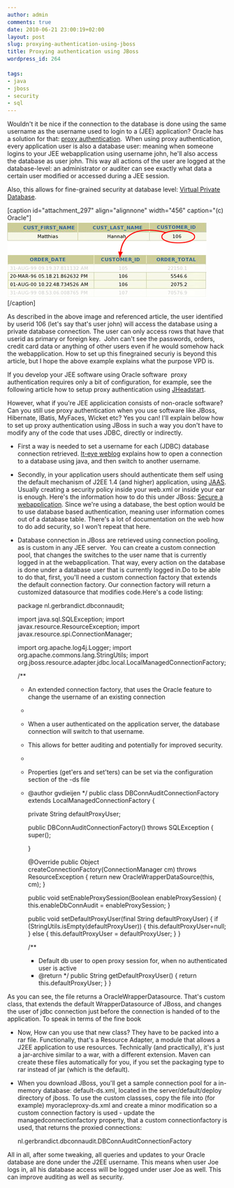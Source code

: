 ```yaml
---
author: admin
comments: true
date: 2010-06-21 23:00:19+02:00
layout: post
slug: proxying-authentication-using-jboss
title: Proxying authentication using JBoss
wordpress_id: 264

tags:
- java
- jboss
- security
- sql
---
```


Wouldn't it be nice if the connection to the database is done using the same username as the username used to login to a (JEE) application? Oracle has a solution for that: [proxy authentication](http://download.oracle.com/docs/cd/B28359_01/java.111/b31224/proxya.htm).  When using proxy authentication, every application user is also a database user: meaning when someone logins to your JEE webapplication using username john, he'll also access the database as user john. This way all actions of the user are logged at the database-level: an administrator or auditer can see exactly what data a certain user modified or accessed during a JEE session.

<!-- more -->

Also, this allows for fine-grained security at database level: [Virtual Private Database](http://www.oracle.com/technology/deploy/security/database-security-10g/virtual-private-database/index.html).

[caption id="attachment_297" align="alignnone" width="456" caption="(c) Oracle"][![Virtual private database](/wp-content/uploads/2009/06/virtual-private-database1.gif)](http://www.oracle.com/technology/deploy/security/database-security-10g/virtual-private-database/index.html)[/caption]

As described in the above image and referenced article, the user identified by userid 106 (let's say that's user john) will access the database using a private database connection. The user can only access rows that have that userid as primary or foreign key.  John can't see the passwords, orders, credit card data or anything of other users even if he would somehow hack the webapplication. How to set up this finegrained securiy is beyond this article, but I hope the above example explains what the purpose VPD is.

If you develop your JEE software using Oracle software  proxy authentication requires only a bit of configuration, for example, see the following article how to setup proxy authentication using [JHeadstart](http://blogs.oracle.com/jheadstart/2008/01/28/).

However, what if you're JEE applicication consists of non-oracle software? Can you still use proxy authentication when you use software like JBoss, Hibernate, IBatis, MyFaces, Wicket etc? Yes you can! I'll explain below how to set up proxy authentication using JBoss in such a way you don't have to modify any of the code that uses JDBC, directly or indirectly.



	
  * First a way is needed to set a username for each (JDBC) database connection retrieved. [It-eye weblog](http://www.it-eye.nl/weblog/2005/09/12/oracle-proxy-users-by-example/) explains how to open a connection to a database using java, and then switch to another username.

	
  * Secondly, in your application users should authenticate them self using the default mechanism of J2EE 1.4 (and higher) application, using [JAAS](http://java.sun.com/javase/technologies/security/). Usually creating a security policy inside your web.xml or inside your ear is enough. Here's the information how to do this under JBoss: [Secure a webapplication](http://www.jboss.org/community/wiki/SecureAWebApplicationUsingACustomForm).
Since we're using a database, the best option would be to use database based authentication, meaning user information comes out of a database table. There's a lot of documentation on the web how to do add security, so I won't repeat that here.

	
  * Database connection in JBoss are retrieved using connection pooling, as is custom in any JEE server.  You can create a custom connection pool, that changes the switches to the user name that is currently logged in at the webapplication. That way, every action on the database is done under a database user that is currently logged in.Do to be able to do that, first, you'll need a custom connection factory that extends the default connection factory. Our connection factory will return a customized datasource that modifies code.Here's a code listing:

    
    package nl.gerbrandict.dbconnaudit;
    
    import java.sql.SQLException;
    import javax.resource.ResourceException;
    import javax.resource.spi.ConnectionManager;
    
    import org.apache.log4j.Logger;
    import org.apache.commons.lang.StringUtils;
    import org.jboss.resource.adapter.jdbc.local.LocalManagedConnectionFactory;
    
    /**
     * An extended connection factory, that uses the Oracle feature to change the username of an existing connection
     *
    
     * When a user authenticated on the application server, the database connection will switch to that username.
     * This allows for better auditing and potentially for improved security.
     *
     * Properties (get'ers and set'ters) can be set via the configuration section of the -ds file
     * @author gvdieijen
     */
    public class DBConnAuditConnectionFactory extends LocalManagedConnectionFactory {
    
        private String defaultProxyUser;
    
        public DBConnAuditConnectionFactory() throws SQLException {
            super();
    
        }
    
        @Override
        public Object createConnectionFactory(ConnectionManager cm) throws ResourceException {
            return new OracleWrapperDataSource(this, cm);
        }
    
        public void setEnableProxySession(Boolean enableProxySession) {
            this.enableDbConnAudit = enableProxySession;
        }
    
        public void setDefaultProxyUser(final String defaultProxyUser) {
            if (StringUtils.isEmpty(defaultProxyUser)) {
                this.defaultProxyUser=null;
            } else {
                 this.defaultProxyUser = defaultProxyUser;
            }
        }
    
        /**
         * Default db user to open proxy session for, when no authenticated user is active
         * @return
         */
        public String getDefaultProxyUser() {
        	return this.defaultProxyUser;
        }
    }


As you can see, the file returns a OracleWrapperDatasource. That's custom class, that extends the default WrapperDatasource of JBoss, and changes the user of jdbc connection just before the connection is handed of to the application. To speak in terms of the fine book

	
  * Now, How can you use that new class? They have to be packed into a rar file. Functionally, that's a Resource Adapter, a module that allows a J2EE application to use resources. Technically (and practically), it's just a jar-archive similar to a war, with a different extension. Maven can create these files automatically for you, if you set the packaging type to rar instead of jar (which is the default).

	
  * When you download JBoss, you'll get a sample connection pool for a in-memory database: default-ds.xml, located in the server/default/deploy directory of jboss. To use the custom classses, copy the file into (for example) myoracleproxy-ds.xml and create a minor modification so a custom connection factory is used - update the managedconnectionfactory property, that a custom connectionfactory is used, that returns the proxied connections:

    
    <managedconnectionfactory-class>nl.gerbrandict.dbconnaudit.DBConnAuditConnectionFactory</managedconnectionfactory-class>





All in all, after some tweaking, all queries and updates to your Oracle database are done under the J2EE username. This means when user Joe logs in, all his database access will be logged under user Joe as well. This can improve auditing as well as security.
